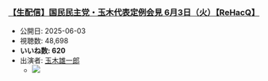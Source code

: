 ### [【生配信】国民民主党・玉木代表定例会見 6月3日（火）【ReHacQ】](https://www.youtube.com/watch?v=3Owp-3FdMYU)
-   公開日: 2025-06-03
-   視聴数: 48,698
-   **いいね数: 620**
-   出演者: [玉木雄一郎](/rehacq_fan/people/玉木雄一郎 "wikilink")
    - [![](https://img.youtube.com/vi/3Owp-3FdMYU/hqdefault.jpg)](https://www.youtube.com/watch?v=3Owp-3FdMYU)
